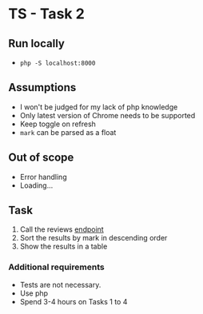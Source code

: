 # TS - Task 2

## Run locally

- `php -S localhost:8000`

## Assumptions

- I won't be judged for my lack of php knowledge
- Only latest version of Chrome needs to be supported
- Keep toggle on refresh
- `mark` can be parsed as a float

## Out of scope

- Error handling
- Loading...

## Task

1. Call the reviews [endpoint](https://api-qa.trustedshops.com/rest/internal/v2/shops/X6A4AACCD2C75E430381B2E1C4CLASSIC/reviews.json)
1. Sort the results by mark in descending order
1. Show the results in a table

### Additional requirements

- Tests are not necessary.
- Use php
- Spend 3-4 hours on Tasks 1 to 4
